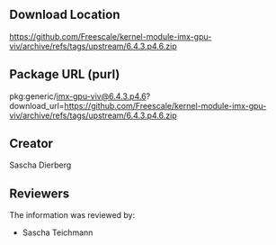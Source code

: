 ## Download Location

https://github.com/Freescale/kernel-module-imx-gpu-viv/archive/refs/tags/upstream/6.4.3.p4.6.zip

## Package URL (purl)

pkg:generic/imx-gpu-viv@6.4.3.p4.6?download_url=https://github.com/Freescale/kernel-module-imx-gpu-viv/archive/refs/tags/upstream/6.4.3.p4.6.zip

## Creator

Sascha Dierberg

## Reviewers

The information was reviewed by:

* Sascha Teichmann